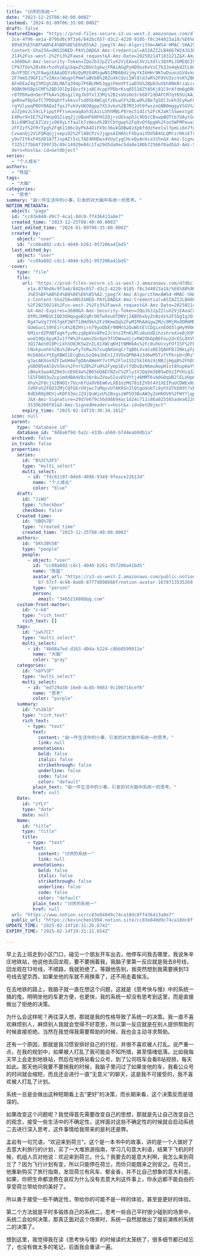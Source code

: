 ```yaml
---
title: "讨厌的系统一"
date: "2023-12-25T08:40:00.000Z"
lastmod: "2024-01-09T06:35:00.000Z"
draft: false
featuredImage: "https://prod-files-secure.s3.us-west-2.amazonaws.com/d7dbc101-8\
  2ce-4f96-ae1a-879bd6c9f3a6/842bc657-d3c2-4220-9185-f8c344023a18/%E6%80%9D%E8%\
  80%83%E5%BF%AB%E4%B8%8E%E6%85%A2.jpeg?X-Amz-Algorithm=AWS4-HMAC-SHA256&X-Amz-\
  Content-Sha256=UNSIGNED-PAYLOAD&X-Amz-Credential=ASIAZI2LB4667W24JG3L%2F20250\
  214%2Fus-west-2%2Fs3%2Faws4_request&X-Amz-Date=20250214T183121Z&X-Amz-Expires\
  =3600&X-Amz-Security-Token=IQoJb3JpZ2luX2VjEAoaCXVzLXdlc3QtMiJGMEQCIFNy6ML8Wz\
  CP9JTOo%2Bs0krhzdVyEqi6qwZ%2BUvSgkwjFRAiAGgPyHQ9ozKeVzC7b3Je4qkdZCL6GQu9Rf09m\
  QuYP3DCr%2FAwgzEAAaDDYzNzQyMzE4MzgwNSIMB6BdzjHyYkI6HHr9KtwDvunzGV4vkn94kikwr%\
  2F7mm5J9GFIiTvINxxlWugotPmmlaBVbB%2BZu4kCQoi1Wl8ldJaR%2FOVU3zcVsK%2BO7tU%2BR3\
  AFeDEaZ4g15M2g%2BLMATq394p7P6BLMHS3ggiPmoVFtiwD3G%2Bp03uVkh0NkRriaLcc3%2BZml0\
  9QBK9H5BpSCMF%2BDJOlDpIQvzfkjo8CdcppYPDbrKsq0IS16ZYA5Kj81C9rAfdm6g6RQdglf2GaS\
  r8TPDXwdnOerPTkAx%2BsgilXgJb9Txl33Mi%2B2sUUsHoSrk68f2dOAFCM7qY65UiAAIQ2UTcdYO\
  geRnwT0pSeTC7PDbq6YfvkkvvTsd05b4WCqSfz6LwCF%2BLwO%2Be7gSQl3vkh3CyKwFCyr2hKPyJ\
  rgYUlywqPBOYNAQaIfgsJfvkVyUKO8gpp7XS3vko%2B7M3Jdt0fwszoGNB0mggyVSGV%2B5Deor3i\
  aJZymv2L59cLFipptPFtseueaqAoh3CAicLUhhMBLP8rmcS1dIc%2FcKJaKl5Swextgd1mkNu%2B7\
  E4Mur9vIE7%2FWnpQSIiqqZjjUBoHF6HFHSIOjrxUEkapDJc9O5cCBswpBQTtb7UAytGuhMcMXk%2\
  BiLKNM3qC8ZlUzjs969yLtfaalb7zHesd%2BYCbYgwp%2Fq9vQY6pgH%2Fon5WFMPeue3reBskSP%\
  2FFZzf%2FRrTpg%2FqK1106cOyPkA4OiFX9c36ukGDBw8zXp6fddzheelulfpmLi6n7fgt05w%2FS\
  CvwanQj2ViFQRqGjjvepiO2%2FlA8CPzvJjqpsAIHAhcFXbyaiVDd5B4GLQMrzrHkskTrJA4HTA8X\
  y9o7IY6xFHSXD187TJxpAIt5xLTAE4RHDws4VUyCygCHceQyAnXca31hn&X-Amz-Signature=446\
  f325177bb8f399f35c89c14929e04c1fa29d5da0ec5da0e180b72566f0ad5&X-Amz-SignedHea\
  ders=host&x-id=GetObject"
series:
  - "个人成长"
authors:
  - "陈猛"
tags:
  - "大脑"
categories:
  - "思考"
summary: "由一件生活中的小事，引发的对大脑中系统一的思考。"
NOTION_METADATA:
  object: "page"
  id: "cc83e840-d9c7-4ca1-8dc8-ff436413a8e7"
  created_time: "2023-12-25T08:40:00.000Z"
  last_edited_time: "2024-01-09T06:35:00.000Z"
  created_by:
    object: "user"
    id: "cc08a802-cdc1-4040-b261-957206a41bd5"
  last_edited_by:
    object: "user"
    id: "cc08a802-cdc1-4040-b261-957206a41bd5"
  cover:
    type: "file"
    file:
      url: "https://prod-files-secure.s3.us-west-2.amazonaws.com/d7dbc101-82ce-4f96-a\
        e1a-879bd6c9f3a6/842bc657-d3c2-4220-9185-f8c344023a18/%E6%80%9D%E8%80%8\
        3%E5%BF%AB%E4%B8%8E%E6%85%A2.jpeg?X-Amz-Algorithm=AWS4-HMAC-SHA256&X-Am\
        z-Content-Sha256=UNSIGNED-PAYLOAD&X-Amz-Credential=ASIAZI2LB466YUE34JLU\
        %2F20250214%2Fus-west-2%2Fs3%2Faws4_request&X-Amz-Date=20250214T183034Z\
        &X-Amz-Expires=3600&X-Amz-Security-Token=IQoJb3JpZ2luX2VjEAoaCXVzLXdlc3\
        QtMiJHMEUCIQD3OHqogoB2qRrO6TwXeuOTDNVj2ABOhxbyZnBzdx%2FSGgIgJOiTKlkRpoq\
        Rg47wVq73Y67gkP2WYT18Hd9k%2Fz9KmeQq%2FwMIMhAAGgw2Mzc0MjMxODM4MDUiDAbh25\
        GUmGucLS9hEircA%2BZHYirn79yoDbEr9NMn52QuWGtElCDgixnEOO3lgHy99OmfcXcSHUE\
        6M1ordZPdBTagkfyvMczq0p6Vo8Pe2JcVnsIPnKLMlu8uUdDihzxhreXveBjK9%2F1fzu5E\
        wod19QL6pyKIv1ffW%2Foams2Gc6pV3fVDWowdijvRW2ObOpBEFou2drESL0XVVgkMqHjGj\
        3Q17Aen0I0PcLkhXO0JK5wZnIL81XWCqKHItNMHbAs%2Fc0uhUcvyFOfISF%2FBLRaH%2Fb\
        CNxkpuohk%2Bu%2Bxwfy7oRwJG7xuqNXUeqCr7qB0LVvaCa0E3QAHFBJINkLpFpFVmv5Cjt\
        HcDAbGsYtEgXBWIiEcgDxLGzQ0aJbEn1J3VOvQPN64z3d6wM5TzTYPkrpUrORzY1kZxCnJY\
        g3acAKXox9ZFIwUH4efgOAnAWeHY7vtP%2Flo1S525k16bz9jNBJjHgq8%2FhDXAZkz5IpW\
        yG8D05eAlDvh5kv%2Fnr%2B%2FuH%2FympSEvlYQDuQzN6muAopH1st8XupHaYVDKY8xtVe\
        iBmykSwa4GZ8m3cnE6E4w%2B6S6QAECNZvC%2Fly1VJQqVm36B5wDXzIPVHiq32eT9M3LcG\
        lE5FD8O3uZcp1m0dBA4V8s3Qr8uZVow5IovD5VYtj46MMT6vb0GOqUB2lELU9pKwd7DpAks\
        Xhy%2F8cj%2BHOIr7Ucn6fUa9V6EmKvLXB1UzMd78iEZV6t4V1XEIPuUCDWExNssUv9nY3i\
        1VHFo%2FQO3ZMjCQfGErU9jwc7uMqsvUfAK0Sn3lQtgoUobTi9yhtU7kb09t7xNT6CEmwTn\
        8dEbR0p0DVjvKOFX3mcJZdjQuWjoU%2BxgszWPSO3BvAW3yZoH6OV6%2FWYYjqpT5TV4m5h\
        J&X-Amz-Signature=29d7e679c56dd6694ac1d24c711c86a025565adea62281dfe01ac\
        3539b308f01&X-Amz-SignedHeaders=host&x-id=GetObject"
      expiry_time: "2025-02-14T19:30:34.181Z"
  icon: null
  parent:
    type: "database_id"
    database_id: "8d6a6f9d-5a2c-433b-a560-b744eab9db1a"
  archived: false
  in_trash: false
  properties:
    series:
      id: "B%3C%3FS"
      type: "multi_select"
      multi_select:
        - id: "fdc61107-0de9-4896-9349-9feace22613d"
          name: "个人成长"
          color: "blue"
    draft:
      id: "JiWU"
      type: "checkbox"
      checkbox: false
    Created time:
      id: "UBQ%7B"
      type: "created_time"
      created_time: "2023-12-25T08:40:00.000Z"
    authors:
      id: "bK%3B%5B"
      type: "people"
      people:
        - object: "user"
          id: "cc08a802-cdc1-4040-b261-957206a41bd5"
          name: "陈猛"
          avatar_url: "https://s3-us-west-2.amazonaws.com/public.notion-static.com/775523\
            b7-57cf-4c98-8ad8-8777d898666f/notion-avatar-1678713535269.png"
          type: "person"
          person:
            email: "346521888@qq.com"
    custom-front-matter:
      id: "c~kA"
      type: "rich_text"
      rich_text: []
    tags:
      id: "jw%7CC"
      type: "multi_select"
      multi_select:
        - id: "4b08a7ed-d163-40da-b224-c8bb8599911e"
          name: "大脑"
          color: "gray"
    categories:
      id: "nbY%3F"
      type: "multi_select"
      multi_select:
        - id: "ed729a50-16e0-4cdb-9083-9c106716cef6"
          name: "思考"
          color: "purple"
    summary:
      id: "x%3AlD"
      type: "rich_text"
      rich_text:
        - type: "text"
          text:
            content: "由一件生活中的小事，引发的对大脑中系统一的思考。"
            link: null
          annotations:
            bold: false
            italic: false
            strikethrough: false
            underline: false
            code: false
            color: "default"
          plain_text: "由一件生活中的小事，引发的对大脑中系统一的思考。"
          href: null
    Date:
      id: "zYLY"
      type: "date"
      date: null
    Name:
      id: "title"
      type: "title"
      title:
        - type: "text"
          text:
            content: "讨厌的系统一"
            link: null
          annotations:
            bold: false
            italic: false
            strikethrough: false
            underline: false
            code: false
            color: "default"
          plain_text: "讨厌的系统一"
          href: null
  url: "https://www.notion.so/cc83e840d9c74ca18dc8ff436413a8e7"
  public_url: "https://kevinchen1994.notion.site/cc83e840d9c74ca18dc8ff436413a8e7"
UPDATE_TIME: "2025-02-14T18:31:26.674Z"
EXPIRY_TIME: "2025-02-14T19:31:21.654Z"

---
```

<link rel="stylesheet" href="https://cdn.jsdelivr.net/npm/katex@0.16.2/dist/katex.min.css" integrity="sha384-bYdxxUwYipFNohQlHt0bjN/LCpueqWz13HufFEV1SUatKs1cm4L6fFgCi1jT643X" crossorigin="anonymous">


早上去上班走到小区门口，碰见一个朋友开车出去，他停车问我去哪里，我说朱辛庄地铁站，他说他去回龙观，要不要捎着我，我脑子里第一反应就是我去8号线，回龙观在13号线，不顺路，我就拒绝了。等跟他告别，我突然想到我需要换到13号线去望京西，如果坐他的车就不用换乘了，还不用走着挨冻。


在去地铁的路上，我脑子就一直在想这个问题，这就是《思考快与慢》中的系统一搞的鬼，明明坐他的车更方便，也更快，我的系统一却没有思考到这里，而是直接做出了拒绝的决策。


为什么会这样呢？再往深入想，那就是我的性格导致了系统一的决策。我一直不喜欢麻烦别人，麻烦别人我就会觉得不好意思，所以第一反应就是在别人提供帮助的时候直接拒绝。当然在我觉得我需要帮助的时候，我也会主动寻求帮助。


还有一个原因，那就是我习惯安排好自己的行程，并很不喜欢被人打乱。说严重一点，在我的规划中，如果被人打乱了我可能会不知所措，甚至情绪低落。比如我每天早上会走到地铁站，然后在地铁站看公众号，到了公司班车会看B站视频，每天如此。那天他问我要不要捎我的时候，我脑子里闪过了如果坐他的车，我看公众号的时间就会缩短，而且还会进行一直“无意义”的聊天，这是我不可接受的，我不喜欢被人打乱了计划。


系统一总是会做出这种短期看上去“更好”的决策，而长期来看，这个决策反而是错误的。


如果改变这个问题呢？我觉得首先需要改变自己的思想，那就是先让自己改变自己的观念，接受一些生活中的不确定性，这样面对这些不确定性的时候就会启动系统二去进行深入思考，这件事情给我带来的是利还是弊。


孟岩有一句咒语，“欢迎来到荷兰”。这个是一本书中的故事，讲的是一个人做好了去意大利旅行的计划，买了一大堆旅游指南，学习几句意大利语，结果下飞机的时候，机组人员对他说：欢迎来到荷兰。什么？我要去的是意大利啊，我怎么来到荷兰了？因为飞行计划有变，所以只能停在荷兰，而你只能既来之则安之。在荷兰，他重新购买了旅行指南，发现荷兰有风车、郁金香，并不比自己想象的意大利差。如果，你把生命都浪费在哀叹为什么没有去意大利这件事上，你永远都不能自由的享受荷兰带给你的美好了。


所以勇于接受一些不确定性，带给你的可能不是一样的体验，甚至是更好的体验。


第二个方法就是平时多锻炼自己的系统二，思考一些自己平时很少碰到的场景中，系统二会如何决策，那真正面对这个场景时，系统一自然就做出了提前演练的系统二的决策了。


想到这里，我觉得我在读《思考快与慢》的时候读的太笼统了，很多细节都已经忘了，也没有做太多的笔记，后面我会重读一遍。

